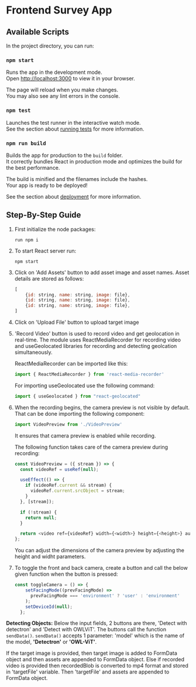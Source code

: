 # Frontend Survey App

## Available Scripts

In the project directory, you can run:

### `npm start`

Runs the app in the development mode.\
Open [http://localhost:3000](http://localhost:3000) to view it in your browser.

The page will reload when you make changes.\
You may also see any lint errors in the console.

### `npm test`

Launches the test runner in the interactive watch mode.\
See the section about [running tests](https://facebook.github.io/create-react-app/docs/running-tests) for more information.

### `npm run build`

Builds the app for production to the `build` folder.\
It correctly bundles React in production mode and optimizes the build for the best performance.

The build is minified and the filenames include the hashes.\
Your app is ready to be deployed!

See the section about [deployment](https://facebook.github.io/create-react-app/docs/deployment) for more information.


## Step-By-Step Guide


1. First initialize the node packages:
    ```shell
    run npm i
    ```
    
2. To start React server run:
    ```shell
    npm start
    ```
    
3. Click on 'Add Assets' button to add asset image and asset names. Asset details are stored as follows:
    ```javascript
    [
        {id: string, name: string, image: file},
        {id: string, name: string, image: file},
        {id: string, name: string, image: file},
    ]
    ```

4. Click on 'Upload File' button to upload target image

5. 'Record Video' button is used to record video and get geolocation in real-time. The module uses ReactMediaRecorder for recording video and useGeolocated libraries for recording and detecting geolcation simultaneously.

    ReactMediaRecorder can be imported like this:
    ```javascript
    import { ReactMediaRecorder } from 'react-media-recorder'
    ```

    For importing useGeolocated use the following command:
    ```javascript
    import { useGeolocated } from "react-geolocated"
    ```

6. When the recording begins, the camera preview is not visible by default. That can be done importing the following component:
    ```javascript
    import VideoPreview from './VideoPreview'
    ```
    It ensures that camera preview is enabled while recording.
    
    The following function takes care of the camera preview during recording:
    ```javascript
    const VideoPreview = ({ stream }) => {
      const videoRef = useRef(null);
    
      useEffect(() => {
        if (videoRef.current && stream) {
          videoRef.current.srcObject = stream;
        }
      }, [stream]);
    
      if (!stream) {
        return null;
      }
    
      return <video ref={videoRef} width={<width>} height={<height>} autoPlay controls />;
    };
    ```
    You can adjust the dimensions of the camera preview by adjusting the height and widht parameters.

7. To toggle the front and back camera, create a button and call the below given function when the button is pressed:
    ```javascript
    const toggleCamera = () => {
        setFacingMode((prevFacingMode) =>
          prevFacingMode === 'environment' ? 'user' : 'environment'
        );
        setDeviceId(null);
      };
    ```


**Detecting Objects:**
Below the input fields, 2 buttons are there, 'Detect with detectron' and 'Detect with OWLViT'. The buttons call the function ```sendData()```. ```sendData()``` accepts 1 parameter: 'model' which is the name of the model, **'Detectron'** or **'OWL-ViT'**.

If the target image is provided, then target image is added to FormData object and then assets are appended to FormData object.
Else if recorded video is provided then recordedBlob is converted to mp4 format and stored in 'targetFile' variable. Then 'targetFile' and assets are appended to FormData object.